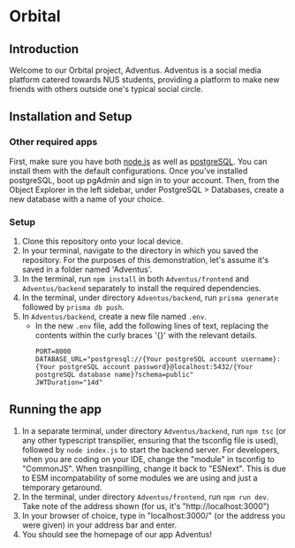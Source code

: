 # Orbital
## Introduction
Welcome to our Orbital project, Adventus. Adventus is a social media platform catered towards NUS students, providing a platform to make new friends with others outside one's typical social circle.

## Installation and Setup 
### Other required apps
First, make sure you have both [node.js](https://nodejs.org/en) as well as [postgreSQL](https://www.postgresql.org/). You can install them with the default configurations.
Once you've installed postgreSQL, boot up pgAdmin and sign in to your account. Then, from the Object Explorer in the left sidebar, under PostgreSQL > Databases, create a new database with a name of your choice.

### Setup
1. Clone this repository onto your local device.
2. In your terminal, navigate to the directory in which you saved the repository. For the purposes of this demonstration, let's assume it's saved in a folder named 'Adventus'. 
3. In the terminal, run `npm install` in both `Adventus/frontend` and `Adventus/backend` separately to install the required dependencies.
4. In the terminal, under directory `Adventus/backend`, run `prisma generate` followed by `prisma db push`.
5. In `Adventus/backend`, create a new file named `.env`.
   - In the new `.env` file, add the following lines of text, replacing the contents within the curly braces '{}' with the relevant details.
     ```
     PORT=8000 
     DATABASE_URL="postgresql://{Your postgreSQL account username}:{Your postgreSQL account password}@localhost:5432/{Your postgreSQL database name}?schema=public"
     JWTDuration="14d"
     ```

## Running the app
1. In a separate terminal, under directory `Adventus/backend`, run `npm tsc` (or any other typescript transpilier, ensuring that the tsconfig file is used), followed by `node index.js` to start the backend server. For developers, when you are coding on your IDE, change the "module" in tsconfig to "CommonJS". When trasnpilling, change it back to "ESNext". This is due to ESM incompatability of some modules we are using and just a temporary getaround.
2. In the terminal, under directory `Adventus/frontend`, run `npm run dev`. Take note of the address shown (for us, it's "http://localhost:3000")
3. In your browser of choice, type in "localhost:3000/" (or the address you were given) in your address bar and enter. 
4. You should see the homepage of our app Adventus!
